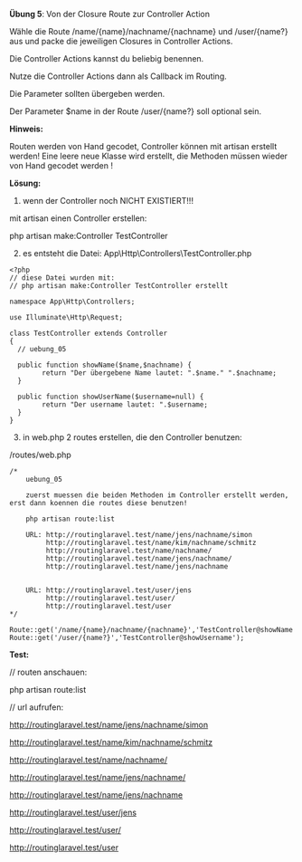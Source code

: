 **Übung 5**: Von der Closure Route zur Controller Action

Wähle die Route /name/{name}/nachname/{nachname} und /user/{name?} aus und packe die jeweiligen Closures in Controller Actions.

Die Controller Actions kannst du beliebig benennen. 

Nutze die Controller Actions dann als Callback im Routing. 

Die Parameter sollten übergeben werden. 

Der Parameter $name in der Route /user/{name?} soll optional sein.

**Hinweis:**

Routen werden von Hand gecodet,
Controller können mit artisan erstellt werden!
Eine leere neue Klasse wird erstellt, die Methoden müssen wieder von Hand gecodet werden !

**Lösung:**

1. wenn der Controller noch NICHT EXISTIERT!!!

mit artisan einen Controller erstellen:

php artisan make:Controller TestController


2. es entsteht die Datei:
App\Http\Controllers\TestController.php

```
<?php
// diese Datei wurden mit:
// php artisan make:Controller TestController erstellt

namespace App\Http\Controllers;

use Illuminate\Http\Request;

class TestController extends Controller
{
  // uebung_05
  
  public function showName($name,$nachname) {
        return "Der übergebene Name lautet: ".$name." ".$nachname;
  }
  
  public function showUserName($username=null) {
        return "Der username lautet: ".$username;
  }
}

```

3. in web.php 2 routes erstellen, die den Controller benutzen:

/routes/web.php
```
/* 
	uebung_05
	
	zuerst muessen die beiden Methoden im Controller erstellt werden, erst dann koennen die routes diese benutzen!
	
	php artisan route:list
	
	URL: http://routinglaravel.test/name/jens/nachname/simon
		 http://routinglaravel.test/name/kim/nachname/schmitz
		 http://routinglaravel.test/name/nachname/
		 http://routinglaravel.test/name/jens/nachname/
		 http://routinglaravel.test/name/jens/nachname
		 	 
		 
	URL: http://routinglaravel.test/user/jens
		 http://routinglaravel.test/user/
		 http://routinglaravel.test/user
*/ 

Route::get('/name/{name}/nachname/{nachname}','TestController@showName');	
Route::get('/user/{name?}','TestController@showUsername');
```



**Test:**


// routen anschauen:

php artisan route:list

// url aufrufen:

http://routinglaravel.test/name/jens/nachname/simon

http://routinglaravel.test/name/kim/nachname/schmitz

http://routinglaravel.test/name/nachname/

http://routinglaravel.test/name/jens/nachname/

http://routinglaravel.test/name/jens/nachname

		 	 
http://routinglaravel.test/user/jens

http://routinglaravel.test/user/

http://routinglaravel.test/user
